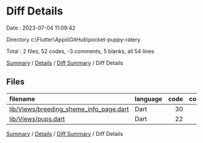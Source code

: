 # Diff Details

Date : 2023-07-04 11:09:42

Directory c:\\Flutter\\Apps\\GitHub\\pocket-puppy-ratery

Total : 2 files,  52 codes, -3 comments, 5 blanks, all 54 lines

[Summary](results.md) / [Details](details.md) / [Diff Summary](diff.md) / Diff Details

## Files
| filename | language | code | comment | blank | total |
| :--- | :--- | ---: | ---: | ---: | ---: |
| [lib/Views/breeding_sheme_info_page.dart](/lib/Views/breeding_sheme_info_page.dart) | Dart | 30 | -3 | 0 | 27 |
| [lib/Views/pups.dart](/lib/Views/pups.dart) | Dart | 22 | 0 | 5 | 27 |

[Summary](results.md) / [Details](details.md) / [Diff Summary](diff.md) / Diff Details